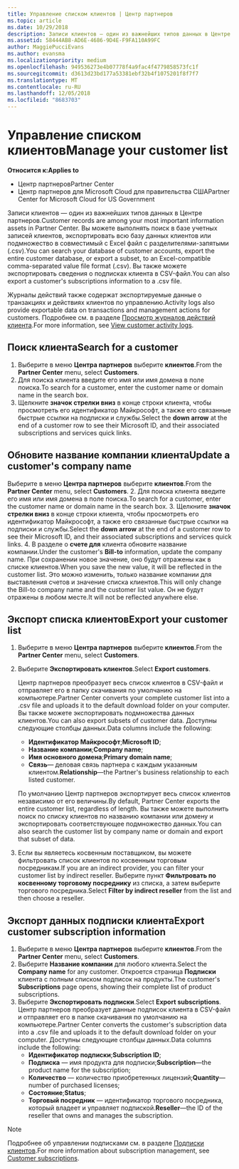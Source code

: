 ```yaml
---
title: Управление списком клиентов | Центр партнеров
ms.topic: article
ms.date: 10/29/2018
description: Записи клиентов — один из важнейших типов данных в Центре партнеров.
ms.assetid: 58444AB8-AD6E-4686-9D4E-F9FA110A99FC
author: MaggiePucciEvans
ms.author: evansma
ms.localizationpriority: medium
ms.openlocfilehash: 949536273e4b07778f4a9fac4f4779858573fc1f
ms.sourcegitcommit: d3613d23bd177a53381ebf32b4f1075201f8f7f7
ms.translationtype: MT
ms.contentlocale: ru-RU
ms.lasthandoff: 12/05/2018
ms.locfileid: "8683703"
---
```

# <a name="manage-your-customer-list"></a><span data-ttu-id="697c2-103">Управление списком клиентов</span><span class="sxs-lookup"><span data-stu-id="697c2-103">Manage your customer list</span></span>

**<span data-ttu-id="697c2-104">Относится к:</span><span class="sxs-lookup"><span data-stu-id="697c2-104">Applies to</span></span>**

-  <span data-ttu-id="697c2-105">Центр партнеров</span><span class="sxs-lookup"><span data-stu-id="697c2-105">Partner Center</span></span>
-  <span data-ttu-id="697c2-106">Центр партнеров для Microsoft Cloud для правительства США</span><span class="sxs-lookup"><span data-stu-id="697c2-106">Partner Center for Microsoft Cloud for US Government</span></span>


<span data-ttu-id="697c2-107">Записи клиентов — один из важнейших типов данных в Центре партнеров.</span><span class="sxs-lookup"><span data-stu-id="697c2-107">Customer records are among your most important information assets in Partner Center.</span></span> <span data-ttu-id="697c2-108">Вы можете выполнять поиск в базе учетных записей клиентов, экспортировать всю базу данных клиентов или подмножество в совместимый с Excel файл с разделителями-запятыми (.csv).</span><span class="sxs-lookup"><span data-stu-id="697c2-108">You can search your database of customer accounts, export the entire customer database, or export a subset, to an Excel-compatible comma-separated value file format (.csv).</span></span> <span data-ttu-id="697c2-109">Вы также можете экспортировать сведения о подписках клиента в CSV-файл.</span><span class="sxs-lookup"><span data-stu-id="697c2-109">You can also export a customer's subscriptions information to a .csv file.</span></span>

<span data-ttu-id="697c2-110">Журналы действий также содержат экспортируемые данные о транзакциях и действиях клиентов по управлению.</span><span class="sxs-lookup"><span data-stu-id="697c2-110">Activity logs also provide exportable data on transactions and management actions for customers.</span></span> <span data-ttu-id="697c2-111">Подробнее см. в разделе [Просмотр журналов действий клиента](activity-logs.md).</span><span class="sxs-lookup"><span data-stu-id="697c2-111">For more information, see [View customer activity logs](activity-logs.md).</span></span>


## <a name="search-for-a-customer"></a><span data-ttu-id="697c2-112">Поиск клиента</span><span class="sxs-lookup"><span data-stu-id="697c2-112">Search for a customer</span></span>

1.  <span data-ttu-id="697c2-113">Выберите в меню **Центра партнеров** выберите **клиентов**.</span><span class="sxs-lookup"><span data-stu-id="697c2-113">From the **Partner Center** menu, select **Customers**.</span></span>
2.  <span data-ttu-id="697c2-114">Для поиска клиента введите его имя или имя домена в поле поиска.</span><span class="sxs-lookup"><span data-stu-id="697c2-114">To search for a customer, enter the customer name or domain name in the search box.</span></span>
3.  <span data-ttu-id="697c2-115">Щелкните **значок стрелки вниз** в конце строки клиента, чтобы просмотреть его идентификатор Майкрософт, а также его связанные быстрые ссылки на подписки и службы.</span><span class="sxs-lookup"><span data-stu-id="697c2-115">Select the **down arrow** at the end of a customer row to see their Microsoft ID, and their associated subscriptions and services quick links.</span></span>

## <a name="update-a-customers-company-name"></a><span data-ttu-id="697c2-116">Обновите название компании клиента</span><span class="sxs-lookup"><span data-stu-id="697c2-116">Update a customer's company name</span></span>

<span data-ttu-id="697c2-117">Выберите в меню **Центра партнеров** выберите **клиентов**.</span><span class="sxs-lookup"><span data-stu-id="697c2-117">From the **Partner Center** menu, select **Customers**.</span></span>
2.  <span data-ttu-id="697c2-118">Для поиска клиента введите его имя или имя домена в поле поиска.</span><span class="sxs-lookup"><span data-stu-id="697c2-118">To search for a customer, enter the customer name or domain name in the search box.</span></span>
3.  <span data-ttu-id="697c2-119">Щелкните **значок стрелки вниз** в конце строки клиента, чтобы просмотреть его идентификатор Майкрософт, а также его связанные быстрые ссылки на подписки и службы.</span><span class="sxs-lookup"><span data-stu-id="697c2-119">Select the **down arrow** at the end of a customer row to see their Microsoft ID, and their associated subscriptions and services quick links.</span></span>
4.  <span data-ttu-id="697c2-120">В разделе о **счете для** клиента обновите название компании.</span><span class="sxs-lookup"><span data-stu-id="697c2-120">Under the customer's **Bill-to** information, update the company name.</span></span> <span data-ttu-id="697c2-121">При сохранении новое значение, оно будут отражены как в списке клиентов.</span><span class="sxs-lookup"><span data-stu-id="697c2-121">When you save the new value, it will be reflected in the customer list.</span></span> <span data-ttu-id="697c2-122">Это можно изменить, только название компании для выставления счетов и значение списка клиентов.</span><span class="sxs-lookup"><span data-stu-id="697c2-122">This will only change the Bill-to company name and the customer list value.</span></span> <span data-ttu-id="697c2-123">Он не будут отражены в любом месте.</span><span class="sxs-lookup"><span data-stu-id="697c2-123">It will not be reflected anywhere else.</span></span>

## <a name="export-your-customer-list"></a><span data-ttu-id="697c2-124">Экспорт списка клиентов</span><span class="sxs-lookup"><span data-stu-id="697c2-124">Export your customer list</span></span>

1.  <span data-ttu-id="697c2-125">Выберите в меню **Центра партнеров** выберите **клиентов**.</span><span class="sxs-lookup"><span data-stu-id="697c2-125">From the **Partner Center** menu, select **Customers**.</span></span>
2.  <span data-ttu-id="697c2-126">Выберите **Экспортировать клиентов**.</span><span class="sxs-lookup"><span data-stu-id="697c2-126">Select **Export customers**.</span></span>

    <span data-ttu-id="697c2-127">Центр партнеров преобразует весь список клиентов в CSV-файл и отправляет его в папку скачивания по умолчанию на компьютере.</span><span class="sxs-lookup"><span data-stu-id="697c2-127">Partner Center converts your complete customer list into a .csv file and uploads it to the default download folder on your computer.</span></span> <span data-ttu-id="697c2-128">Вы также можете экспортировать подмножества данных клиентов.</span><span class="sxs-lookup"><span data-stu-id="697c2-128">You can also export subsets of customer data.</span></span> <span data-ttu-id="697c2-129">Доступны следующие столбцы данных.</span><span class="sxs-lookup"><span data-stu-id="697c2-129">Data columns include the following:</span></span>

    -   <span data-ttu-id="697c2-130">**Идентификатор Майкрософт**;</span><span class="sxs-lookup"><span data-stu-id="697c2-130">**Microsoft ID**;</span></span>
    -   <span data-ttu-id="697c2-131">**Название компании**;</span><span class="sxs-lookup"><span data-stu-id="697c2-131">**Company name**;</span></span>
    -   <span data-ttu-id="697c2-132">**Имя основного домена**;</span><span class="sxs-lookup"><span data-stu-id="697c2-132">**Primary domain name**;</span></span>
    -   <span data-ttu-id="697c2-133">**Связь**— деловая связь партнера с каждым указанным клиентом.</span><span class="sxs-lookup"><span data-stu-id="697c2-133">**Relationship**—the Partner's business relationship to each listed customer.</span></span>

    <span data-ttu-id="697c2-134">По умолчанию Центр партнеров экспортирует весь список клиентов независимо от его величины.</span><span class="sxs-lookup"><span data-stu-id="697c2-134">By default, Partner Center exports the entire customer list, regardless of length.</span></span> <span data-ttu-id="697c2-135">Вы также можете выполнить поиск по списку клиентов по названию компании или домену и экспортировать соответствующее подмножество данных.</span><span class="sxs-lookup"><span data-stu-id="697c2-135">You can also search the customer list by company name or domain and export that subset of data.</span></span>

3.  <span data-ttu-id="697c2-136">Если вы являетесь косвенным поставщиком, вы можете фильтровать список клиентов по косвенным торговым посредникам.</span><span class="sxs-lookup"><span data-stu-id="697c2-136">If you are an indirect provider, you can filter your customer list by indirect reseller.</span></span> <span data-ttu-id="697c2-137">Выберите пункт **Фильтровать по косвенному торговому посреднику** из списка, а затем выберите торгового посредника.</span><span class="sxs-lookup"><span data-stu-id="697c2-137">Select **Filter by indirect reseller** from the list and then choose a reseller.</span></span>


## <a name="export-customer-subscription-information"></a><span data-ttu-id="697c2-138">Экспорт данных подписки клиента</span><span class="sxs-lookup"><span data-stu-id="697c2-138">Export customer subscription information</span></span>

1.  <span data-ttu-id="697c2-139">Выберите в меню **Центра партнеров** выберите **клиентов**.</span><span class="sxs-lookup"><span data-stu-id="697c2-139">From the **Partner Center** menu, select **Customers**.</span></span>
2.  <span data-ttu-id="697c2-140">Выберите **Название компании** для любого клиента.</span><span class="sxs-lookup"><span data-stu-id="697c2-140">Select the **Company name** for any customer.</span></span> <span data-ttu-id="697c2-141">Откроется страница **Подписки** клиента с полным списком подписок на продукты.</span><span class="sxs-lookup"><span data-stu-id="697c2-141">The customer's **Subscriptions** page opens, showing their complete list of product subscriptions.</span></span>
3.  <span data-ttu-id="697c2-142">Выберите **Экспортировать подписки**.</span><span class="sxs-lookup"><span data-stu-id="697c2-142">Select **Export subscriptions**.</span></span> <span data-ttu-id="697c2-143">Центр партнеров преобразует данные подписок клиента в CSV-файл и отправляет его в папке скачивания по умолчанию на компьютере.</span><span class="sxs-lookup"><span data-stu-id="697c2-143">Partner Center converts the customer's subscription data into a .csv file and uploads it to the default download folder on your computer.</span></span> <span data-ttu-id="697c2-144">Доступны следующие столбцы данных.</span><span class="sxs-lookup"><span data-stu-id="697c2-144">Data columns include the following:</span></span>
    -   <span data-ttu-id="697c2-145">**Идентификатор подписки**;</span><span class="sxs-lookup"><span data-stu-id="697c2-145">**Subscription ID**;</span></span>
    -   <span data-ttu-id="697c2-146">**Подписка** — имя продукта для подписки;</span><span class="sxs-lookup"><span data-stu-id="697c2-146">**Subscription**—the product name for the subscription;</span></span>
    -   <span data-ttu-id="697c2-147">**Количество** — количество приобретенных лицензий;</span><span class="sxs-lookup"><span data-stu-id="697c2-147">**Quantity**—number of purchased licenses;</span></span>
    -   <span data-ttu-id="697c2-148">**Состояние**;</span><span class="sxs-lookup"><span data-stu-id="697c2-148">**Status**;</span></span>
    -   <span data-ttu-id="697c2-149">**Торговый посредник** — идентификатор торгового посредника, который владеет и управляет подпиской.</span><span class="sxs-lookup"><span data-stu-id="697c2-149">**Reseller**—the ID of the reseller that owns and manages the subscription.</span></span>

> [!NOTE]  
> <span data-ttu-id="697c2-150">Подробнее об управлении подписками см. в разделе [Подписки клиентов](customer-subscriptions.md).</span><span class="sxs-lookup"><span data-stu-id="697c2-150">For more information about subscription management, see [Customer subscriptions](customer-subscriptions.md).</span></span>

     

 

 



